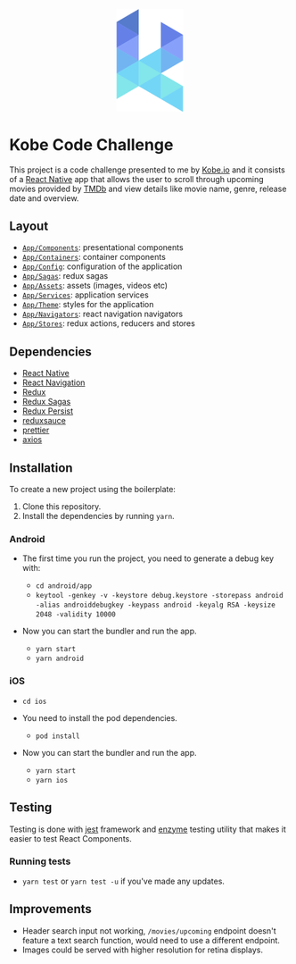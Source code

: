 <div align="center">
    <img src="App/Assets/Images/logo.png" alt="Logo" width="120">
</div>

# Kobe Code Challenge

This project is a code challenge presented to me by [Kobe.io](https://kobe.io/) and it consists of a [React Native](https://facebook.github.io/react-native/) app that allows the user to scroll through upcoming movies provided by [TMDb](https://developers.themoviedb.org/3) and view details like movie name, genre, release date and overview.


## Layout

- [`App/Components`](App/Components): presentational components
- [`App/Containers`](App/Containers): container components
- [`App/Config`](App/Config): configuration of the application
- [`App/Sagas`](App/Sagas): redux sagas
- [`App/Assets`](App/Assets): assets (images, videos etc)
- [`App/Services`](App/Services): application services
- [`App/Theme`](App/Theme): styles for the application
- [`App/Navigators`](App/Navigators): react navigation navigators 
- [`App/Stores`](App/Stores): redux actions, reducers and stores


## Dependencies

- [React Native](https://facebook.github.io/react-native/)
- [React Navigation](https://reactnavigation.org/)
- [Redux](https://redux.js.org/)
- [Redux Sagas](https://redux-saga.js.org)
- [Redux Persist](https://github.com/rt2zz/redux-persist)
- [reduxsauce](https://github.com/infinitered/reduxsauce)
- [prettier](https://prettier.io/)
- [axios](https://github.com/axios/axios)


## Installation

To create a new project using the boilerplate:

1. Clone this repository.
2. Install the dependencies by running `yarn`.

### Android

  - The first time you run the project, you need to generate a debug key with:
    - `cd android/app`
    - `keytool -genkey -v -keystore debug.keystore -storepass android -alias androiddebugkey -keypass android -keyalg RSA -keysize 2048 -validity 10000`

  - Now you can start the bundler and run the app.
    - `yarn start`
    - `yarn android`

### iOS

- `cd ios`
- You need to install the pod dependencies.
  - `pod install`

- Now you can start the bundler and run the app.
  - `yarn start`
  - `yarn ios`

## Testing

Testing is done with [jest](https://jestjs.io/) framework and [enzyme](https://airbnb.io/enzyme/) testing utility that makes it easier to test React Components.


### Running tests
- `yarn test` or `yarn test -u` if you've made any updates.

## Improvements
- Header search input not working, `/movies/upcoming` endpoint doesn't feature a text search function, would need to use a different endpoint.
- Images could be served with higher resolution for retina displays.